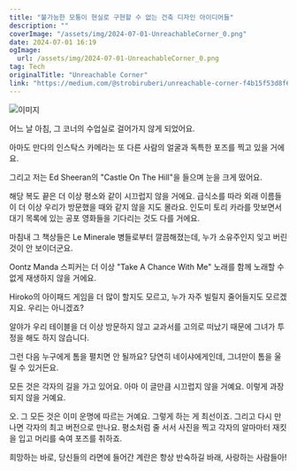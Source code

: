 ```yaml
---
title: "불가능한 모퉁이 현실로 구현할 수 없는 건축 디자인 아이디어들"
description: ""
coverImage: "/assets/img/2024-07-01-UnreachableCorner_0.png"
date: 2024-07-01 16:19
ogImage:
  url: /assets/img/2024-07-01-UnreachableCorner_0.png
tag: Tech
originalTitle: "Unreachable Corner"
link: "https://medium.com/@strobiruberi/unreachable-corner-f4b15f53d8f6"
---
```


![이미지](/assets/img/2024-07-01-UnreachableCorner_0.png)

어느 날 아침, 그 코너의 수업실로 걸어가지 않게 되었어요.

아마도 만다의 인스탁스 카메라는 또 다른 사람의 얼굴과 독특한 포즈를 찍고 있을 거에요.

그리고 저는 Ed Sheeran의 "Castle On The Hill"을 들으며 눈을 크게 떴어요.

<div class="content-ad"></div>

해당 복도 끝은 더 이상 평소와 같이 시끄럽지 않을 거에요. 급식소를 따라 외래 이름들이 더 이상 우리가 방문했을 때와 같지 않을 지도 몰라요. 인도미 토리 카라를 맛보면서 대기 목록에 있는 공포 영화들을 기다리는 것도 다를 거에요.

마침내 그 책상들은 Le Minerale 병들로부터 깔끔해졌는데, 누가 소유주인지 잊고 버린 것이 안 보이더군요.

Oontz Manda 스피커는 더 이상 "Take A Chance With Me" 노래를 함께 노래할 수 없게 재생하지 않을 거에요.

Hiroko의 아이패드 게임을 더 많이 할지도 모르고, 누가 자주 빌릴지 줄어들지도 모르겠지요. 우리는 아니겠죠?

<div class="content-ad"></div>

알야가 우리 테이블을 더 이상 방문하지 않고 교과서를 고의로 떠났기 때문에 그녀가 투정을 해도 하지 않습니다.

그런 다음 누구에게 톰을 펼치면 안 될까요? 당연히 네이샤에게인데, 그녀만이 톰을 울릴 수 있거든요.

모든 것은 각자의 길을 가고 있어요. 아마 이 글만큼 시끄럽지 않을 거예요. 이렇게 과장되지 않을 거예요.

오. 그 모든 것은 이미 운명에 따르는 거예요. 그렇게 하는 게 최선이죠. 그리고 다시 만나면 각자의 최고 버전으로 만나요. 평소처럼 줄 서서 사진을 찍고 각자의 알마마터 재킷을 입고 머리를 숙여 포즈를 취하죠.

<div class="content-ad"></div>

희망하는 바로, 당신들의 라면에 들어간 계란은 항상 반숙하길 바래, 사랑하는 사람들아!
